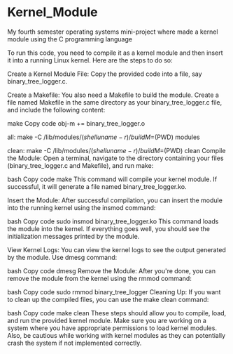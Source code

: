 # Kernel_Module

My fourth semester operating systems mini-project where made a kernel module using the C programming language


To run this code, you need to compile it as a kernel module and then insert it into a running Linux kernel. Here are the steps to do so:

Create a Kernel Module File: Copy the provided code into a file, say binary_tree_logger.c.

Create a Makefile: You also need a Makefile to build the module. Create a file named Makefile in the same directory as your binary_tree_logger.c file, and include the following content:

make
Copy code
obj-m += binary_tree_logger.o

all:
     make -C /lib/modules/$(shell uname -r)/build M=$(PWD) modules

clean:
     make -C /lib/modules/$(shell uname -r)/build M=$(PWD) clean
Compile the Module: Open a terminal, navigate to the directory containing your files (binary_tree_logger.c and Makefile), and run make:

bash
Copy code
make
This command will compile your kernel module. If successful, it will generate a file named binary_tree_logger.ko.

Insert the Module: After successful compilation, you can insert the module into the running kernel using the insmod command:

bash
Copy code
sudo insmod binary_tree_logger.ko
This command loads the module into the kernel. If everything goes well, you should see the initialization messages printed by the module.

View Kernel Logs: You can view the kernel logs to see the output generated by the module. Use dmesg command:

bash
Copy code
dmesg
Remove the Module: After you're done, you can remove the module from the kernel using the rmmod command:

bash
Copy code
sudo rmmod binary_tree_logger
Cleaning Up: If you want to clean up the compiled files, you can use the make clean command:

bash
Copy code
make clean
These steps should allow you to compile, load, and run the provided kernel module. Make sure you are working on a system where you have appropriate permissions to load kernel modules. Also, be cautious while working with kernel modules as they can potentially crash the system if not implemented correctly.
